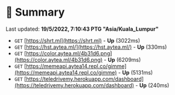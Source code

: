 # 📖 Summary
Last updated: **19/5/2022, 7:10:43 PTG "Asia/Kuala_Lumpur"**

- `GET` [https://shrt.ml](https://shrt.ml) - **Up** (3022ms)
- `GET` [https://hst.aytea.ml/](https://hst.aytea.ml/) - **Up** (330ms)
- `GET` [https://color.aytea.ml/4b31d6.png](https://color.aytea.ml/4b31d6.png) - **Up** (6209ms)
- `GET` [https://memeapi.aytea14.repl.co/gimme](https://memeapi.aytea14.repl.co/gimme) - **Up** (5131ms)
- `GET` [https://teledrivemy.herokuapp.com/dashboard](https://teledrivemy.herokuapp.com/dashboard) - **Up** (240ms)
